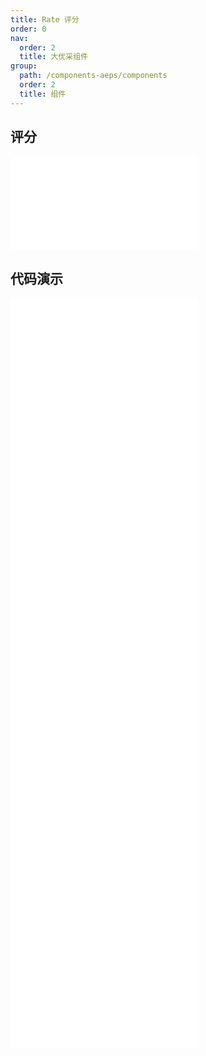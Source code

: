 ```yaml
---
title: Rate 评分
order: 0
nav:
  order: 2
  title: 大优采组件
group:
  path: /components-aeps/components
  order: 2
  title: 组件
---
```


## 评分

<div>
<embed src="@docs-common/rate/index.md"></embed>
</div>
        
## 代码演示

<Row gutter=8>

  <Col span=12>
    
  <div class="code-box"><embed src="@abiz-rc-aeps/rate/demo/basic-rate-aeps.md"></embed></div>
          
  <div class="code-box"><embed src="@abiz-rc-aeps/rate/demo/text-rate-aeps.md"></embed></div>
          
  <div class="code-box"><embed src="@abiz-rc-aeps/rate/demo/clear-rate-aeps.md"></embed></div>
          
  <div class="code-box"><embed src="@abiz-rc-aeps/rate/demo/character-function-rate-aeps.md"></embed></div>
          
  </Col>
          
  <Col span=12>
    
  <div class="code-box"><embed src="@abiz-rc-aeps/rate/demo/half-rate-aeps.md"></embed></div>
          
  <div class="code-box"><embed src="@abiz-rc-aeps/rate/demo/disabled-rate-aeps.md"></embed></div>
          
  <div class="code-box"><embed src="@abiz-rc-aeps/rate/demo/character-rate-aeps.md"></embed></div>
          
  </Col>
          
</Row>
        
<div><embed src="@docs-common/rate/index-api.md"></embed><div>
        